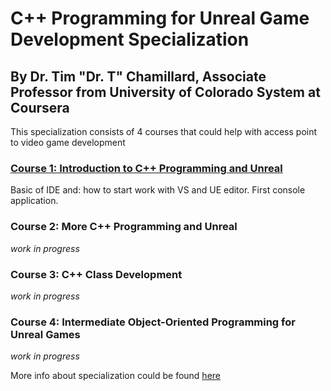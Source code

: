 # C++ Programming for Unreal Game Development Specialization

## By Dr. Tim "Dr. T" Chamillard, Associate Professor from  University of Colorado System at Coursera

This specialization consists of 4 courses that could help with access point to video game development

### [Course 1: Introduction to C++ Programming and Unreal](/Course_1_Introduction/Introduction.md)

Basic of IDE and: how to start work with VS and UE editor. First console application. 

### Course 2: More C++ Programming and Unreal

*work in progress*

### Course 3: C++ Class Development

*work in progress*

### Course 4: Intermediate Object-Oriented Programming for Unreal Games

*work in progress*


More info about specialization could be found [here](https://www.coursera.org/specializations/cplusplusunrealgamedevelopment)